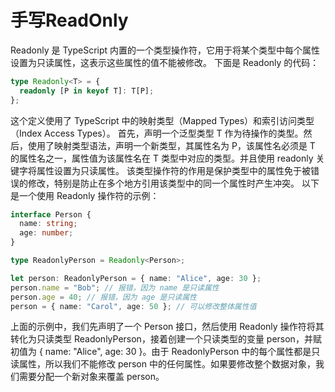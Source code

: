 # 手写ReadOnly

Readonly 是 TypeScript 内置的一个类型操作符，它用于将某个类型中每个属性设置为只读属性，这表示这些属性的值不能被修改。
下面是 Readonly 的代码：
```typescript
type Readonly<T> = {
  readonly [P in keyof T]: T[P];
};
```
这个定义使用了 TypeScript 中的映射类型（Mapped Types）和索引访问类型（Index Access Types）。
首先，声明一个泛型类型 T 作为待操作的类型。然后，使用了映射类型语法，声明一个新类型，其属性名为 P，该属性名必须是 T 的属性名之一，属性值为该属性名在 T 类型中对应的类型。并且使用 readonly 关键字将属性设置为只读属性。
该类型操作符的作用是保护类型中的属性免于被错误的修改，特别是防止在多个地方引用该类型中的同一个属性时产生冲突。
以下是一个使用 Readonly 操作符的示例：
```ts
interface Person {
  name: string;
  age: number;
}

type ReadonlyPerson = Readonly<Person>;

let person: ReadonlyPerson = { name: "Alice", age: 30 };
person.name = "Bob"; // 报错，因为 name 是只读属性
person.age = 40; // 报错，因为 age 是只读属性
person = { name: "Carol", age: 50 }; // 可以修改整体属性值
```

上面的示例中，我们先声明了一个 Person 接口，然后使用 Readonly 操作符将其转化为只读类型 ReadonlyPerson，接着创建一个只读类型的变量 person，并赋初值为 { name: "Alice", age: 30 }。由于 ReadonlyPerson 中的每个属性都是只读属性，所以我们不能修改 person 中的任何属性。如果要修改整个数据对象，我们需要分配一个新对象来覆盖 person。

